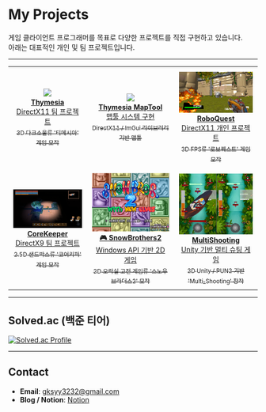 #  My Projects

게임 클라이언트 프로그래머를 목표로 다양한 프로젝트를 직접 구현하고 있습니다.  
아래는 대표적인 개인 및 팀 프로젝트입니다.

---

<table>
  <tr>
    <td align="center" style="padding: 10px;">
      <a href="https://github.com/HanUIn123/Thymesia">
        <img src="https://raw.githubusercontent.com/HanUIn123/Thymesia/main/Thymesia_Thumnail.png" width="280"/><br/>
        <b> Thymesia</b><br/>
        DirectX11 팀 프로젝트<br/>
        <sub>3D 다크소울류 '티메시아' 게임 모작</sub>
      </a>
    </td>
    <td align="center" style="padding: 10px;">
      <a href="https://github.com/HanUIn123/Thymesia_MapTool">
        <img src="https://raw.githubusercontent.com/HanUIn123/Thymesia_MapTool/main/MapTool_Thumbnail.png" width="280"/><br/>
        <b> Thymesia MapTool</b><br/>
        맵툴 시스템 구현<br/>
        <sub>DirectX11 / ImGui 라이브러리 기반 맵툴</sub>
      </a>
    </td>
    <td align="center" style="padding: 10px;">
      <a href="https://github.com/HanUIn123/RoboQuest">
        <img src="https://raw.githubusercontent.com/HanUIn123/RoboQuest/main/RoboQuest_ThumbNail.png" width="280"/><br/>
        <b> RoboQuest</b><br/>
        DirectX11 개인 프로젝트<br/>
        <sub>3D FPS류 '로보퀘스트' 게임 모작</sub>
      </a>
    </td>
  </tr>
  <tr>
    <td align="center" style="padding: 10px;">
      <a href="https://github.com/HanUIn123/CoreKeeper">
        <img src="https://github.com/HanUIn123/CoreKeeper-_-CopyGame/blob/main/CoreKeeper_Thumbnail.png?raw=true" width="280"/><br/>
        <b> CoreKeeper</b><br/>
        DirectX9 팀 프로젝트<br/>
        <sub>2.5D 샌드박스류 '코어키퍼' 게임 모작</sub>
      </a>
    </td>
    <td align="center" style="padding: 10px;">
      <a href="https://github.com/HanUIn123/SnowBrothers2">
        <img src="https://raw.githubusercontent.com/HanUIn123/SnowBrothers2/main/Images/SnowBrothers.png" width="280"/><br/>
        <b>🎮 SnowBrothers2</b><br/>
        Windows API 기반 2D 게임<br/>
        <sub>2D 오락실 고전 게임류 '스노우브라더스2' 모작</sub>
      </a>
    </td>
<td align="center" style="padding: 10px;">
  <a href="https://github.com/HanUIn123/MultiShootingGame">
    <img src="https://raw.githubusercontent.com/HanUIn123/MultiShootingGame/main/Images/ThumNail.png" width="280"/><br/>
    <b> MultiShooting</b><br/>
    Unity 기반 멀티 슈팅 게임<br/>
    <sub>2D Unity / PUN2 기반 'Multi_Shooting' 창작</sub>
  </a>
</td>
</tr>

</table>

---

##  Solved.ac (백준 티어)

[![Solved.ac Profile](http://mazassumnida.wtf/api/generate_badge?boj=gksyy12345)](https://solved.ac/profile/gksyy12345)

---

##  Contact

- **Email**: [gksyy3232@gmail.com](mailto:gksyy3232@gmail.com)
- **Blog / Notion**: [Notion](https://www.notion.so/GAME-PROGRAMMING-Notion-226fe0424e1780f1a7d9f252a5c4dafa)


